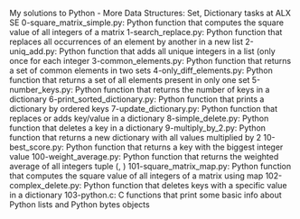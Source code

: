 My solutions to Python - More Data Structures: Set, Dictionary tasks at ALX SE
0-square_matrix_simple.py: Python function that computes the square value of all integers of a matrix
1-search_replace.py: Python function that replaces all occurrences of an element by another in a new list
2-uniq_add.py: Python function that adds all unique integers in a list (only once for each integer
3-common_elements.py: Python function that returns a set of common elements in two sets
4-only_diff_elements.py: Python function that returns a set of all elements present in only one set
5-number_keys.py: Python function that returns the number of keys in a dictionary
6-print_sorted_dictionary.py: Python function that prints a dictionary by ordered keys
7-update_dictionary.py: Python function that replaces or adds key/value in a dictionary
8-simple_delete.py: Python function that deletes a key in a dictionary
9-multiply_by_2.py: Python function that returns a new dictionary with all values multiplied by 2
10-best_score.py: Python function that returns a key with the biggest integer value
100-weight_average.py: Python function that returns the weighted average of all integers tuple (<score>, <weight>)
101-square_matrix_map.py: Python function that computes the square value of all integers of a matrix using map
102-complex_delete.py: Python function that deletes keys with a specific value in a dictionary
103-python.c: C functions that print some basic info about Python lists and Python bytes objects
